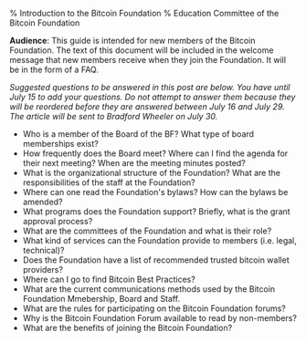 % Introduction to the Bitcoin Foundation
% Education Committee of the Bitcoin Foundation

**Audience**: This guide is intended for new members of the Bitcoin Foundation. The text of this document will be included in the welcome message that new members receive when they join the Foundation. It will be in the form of a FAQ.

*Suggested questions to be answered in this post are below. You have until July 15 to add your questions. Do not attempt to answer them because they will be reordered before they are answered between July 16 and July 29. The article will be sent to Bradford Wheeler on July 30.* 

- Who is a member of the Board of the BF? What type of board memberships exist?
- How frequently does the Board meet? Where can I find the agenda for their next meeting? When are the meeting minutes posted?
- What is the organizational structure of the Foundation? What are the responsibilities of the staff at the Foundation?
- Where can one read the Foundation's bylaws? How can the bylaws be amended?
- What programs does the Foundation support? Briefly, what is the grant approval process?
- What are the committees of the Foundation and what is their role?
- What kind of services can the Foundation  provide to members (i.e. legal, technical)?
- Does the Foundation have a list of recommended trusted bitcoin wallet providers?
- Where can I go to find Bitcoin Best Practices?
- What are the current communications methods used by the Bitcoin Foundation Mmebership, Board and Staff.
- What are the rules for participating on the Bitcoin Foundation forums?
- Why is the Bitcoin Foundation Forum available to read by non-members?
- What are the benefits of joining the Bitcoin Foundation?
